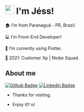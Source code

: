 # <img src="https://github.com/TheDudeThatCode/TheDudeThatCode/blob/master/Assets/Hi.gif" width="29px"> I'm Jéss!

 
:house:  I’m from Paranaguá - PR, Brazil.

:computer:  I'm Front-End Developer!

:iphone:  I’m currently using Flutter.

:rocket:  2021: Customer Xp | Niobe Squad.


## About me

[![Github Badge](https://img.shields.io/badge/-Github-000?style=flat-square&logo=Github&logoColor=white&link=LINK_GIT)](https://github.com/trallerd)
[![Linkedin Badge](https://img.shields.io/badge/-LinkedIn-blue?style=flat-square&logo=Linkedin&logoColor=white&link=LINK_LINKEDIN)](https://www.linkedin.com/in/jeszgoncalves/)



- Thanks for visiting.

- Enjoy it!! o/
